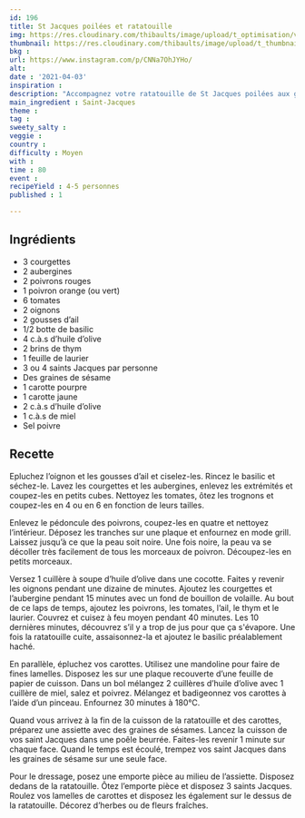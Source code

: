 ```yaml
---
id: 196
title: St Jacques poilées et ratatouille
img: https://res.cloudinary.com/thibaults/image/upload/t_optimisation/v1617643640/Recipes/20210403_saint-jacques_ratatouille.jpg
thumbnail: https://res.cloudinary.com/thibaults/image/upload/t_thumbnail_josie/v1617643640/Recipes/20210403_saint-jacques_ratatouille.jpg
bkg : 
url: https://www.instagram.com/p/CNNa7OhJYHo/
alt: 
date : '2021-04-03'
inspiration : 
description: "Accompagnez votre ratatouille de St Jacques poilées aux graines de sésame."
main_ingredient : Saint-Jacques
theme : 
tag : 
sweety_salty : 
veggie : 
country : 
difficulty : Moyen
with : 
time : 80
event : 
recipeYield : 4-5 personnes
published : 1

---
```


## Ingrédients
 - 3 courgettes
 - 2 aubergines
 - 2 poivrons rouges
 - 1 poivron orange (ou vert)
 - 6 tomates
 - 2 oignons
 - 2 gousses d’ail
 - 1/2 botte de basilic
 - 4 c.à.s d’huile d’olive
 - 2 brins de thym
 - 1 feuille de laurier
 - 3 ou 4 saints Jacques par personne
 - Des graines de sésame
 - 1 carotte pourpre
 - 1 carotte jaune
 - 2 c.à.s d’huile d’olive
 - 1 c.à.s de miel
 - Sel poivre

## Recette
Epluchez l’oignon et les gousses d’ail et ciselez-les. Rincez le basilic et séchez-le. Lavez les courgettes et les aubergines, enlevez les extrémités et coupez-les en petits cubes. Nettoyez les tomates, ôtez les trognons et coupez-les en 4 ou en 6 en fonction de leurs tailles.

Enlevez le pédoncule des poivrons, coupez-les en quatre et nettoyez l’intérieur. Déposez les tranches sur une plaque et enfournez en mode grill. Laissez jusqu’à ce que la peau soit noire. Une fois noire, la peau va se décoller très facilement de tous les morceaux de poivron. Découpez-les en petits morceaux.

Versez 1 cuillère à soupe d’huile d’olive dans une cocotte. Faites y revenir les oignons pendant une dizaine de minutes.
Ajoutez les courgettes et l’aubergine pendant 15 minutes avec un fond de bouillon de volaille.
Au bout de ce laps de temps, ajoutez les poivrons, les tomates, l’ail, le thym et le laurier. Couvrez et cuisez à feu moyen pendant 40 minutes. Les 10 dernières minutes, découvrez s’il y a trop de jus pour que ça s'évapore.
Une fois la ratatouille cuite, assaisonnez-la et ajoutez le basilic préalablement haché.

En parallèle, épluchez vos carottes. Utilisez une mandoline pour faire de fines lamelles. Disposez les sur une plaque recouverte d’une feuille de papier de cuisson. Dans un bol mélangez 2 cuillères d’huile d’olive avec 1 cuillère de miel, salez et poivrez. Mélangez et badigeonnez vos carottes à l’aide d’un pinceau.
Enfournez 30 minutes à 180°C.

Quand vous arrivez à la fin de la cuisson de la ratatouille et des carottes, préparez une assiette avec des graines de sésames. Lancez la cuisson de vos saint Jacques dans une poêle beurrée. Faites-les revenir 1 minute sur chaque face. Quand le temps est écoulé, trempez vos saint Jacques dans les graines de sésame sur une seule face.

Pour le dressage, posez une emporte pièce au milieu de l’assiette. Disposez dedans de la ratatouille. Ôtez l’emporte pièce et disposez 3 saints Jacques. Roulez vos lamelles de carottes et disposez les également sur le dessus de la ratatouille.
Décorez d’herbes ou de fleurs fraîches.